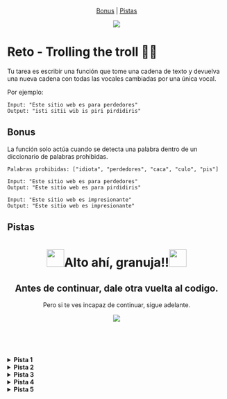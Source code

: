 <p align = "center">
  <a href= "#bonus">Bonus</a> |
  <a href= "#pistas">Pistas</a>
</p>

<div align="center">
  <img src="https://media4.giphy.com/media/v1.Y2lkPTc5MGI3NjExZ3N1bTR4OHRrc2lhczFsc2V1enk5ZHNqNjd2ODVrNW5rejR2bDNweCZlcD12MV9pbnRlcm5hbF9naWZfYnlfaWQmY3Q9Zw/B4dt6rXq6nABilHTYM/giphy.gif">
</div>

# Reto - Trolling the troll 👨‍💻 

Tu tarea es escribir una función que tome una cadena de texto y devuelva una nueva cadena con todas las vocales cambiadas por una única vocal.

Por ejemplo:
~~~
Input: "Este sitio web es para perdedores"
Output: "isti sitii wib is piri pirdidiris"
~~~

## Bonus
La función solo actúa cuando se detecta una palabra dentro de un diccionario de palabras prohibidas.
~~~
Palabras prohibidas: ["idiota", "perdedores", "caca", "culo", "pis"]

Input: "Este sitio web es para perdedores"
Output: "Este sitio web es para pirdidiris"

Input: "Este sitio web es impresionante"
Output: "Este sitio web es impresionante"
~~~


## Pistas
<div align="center">
  <h1 style="border-bottom: none;"><img src="https://emojicdn.elk.sh/🚨" style="width: 40px">Alto ahí, granuja!!<img src="https://emojicdn.elk.sh/🚨" style="width: 40px"></h1>
  <h2>Antes de continuar, dale otra vuelta al codigo.</h2>
  <p>Pero si te ves incapaz de continuar, sigue adelante.</p>
  <img src="https://media1.giphy.com/media/v1.Y2lkPTc5MGI3NjExNHhxZjZndGo4cThqZmFuNzRvdWJ3c2lydXEwNDd6eXBmbjZmMGJ5bSZlcD12MV9pbnRlcm5hbF9naWZfYnlfaWQmY3Q9Zw/U57D8xBvTi599FwaAb/giphy.gif">
</div>

<br/><br/><br/>

<details><summary><b>Pista 1</b></summary><p>BlaBlaBla</p></details>

<details><summary><b>Pista 2</b></summary><p>BlaBlaBla</p></details>

<details><summary><b>Pista 3</b></summary><p>BlaBlaBla</p></details>

<details><summary><b>Pista 4</b></summary><p>BlaBlaBla</p></details>

<details><summary><b>Pista 5</b></summary><p>BlaBlaBla</p></details>
